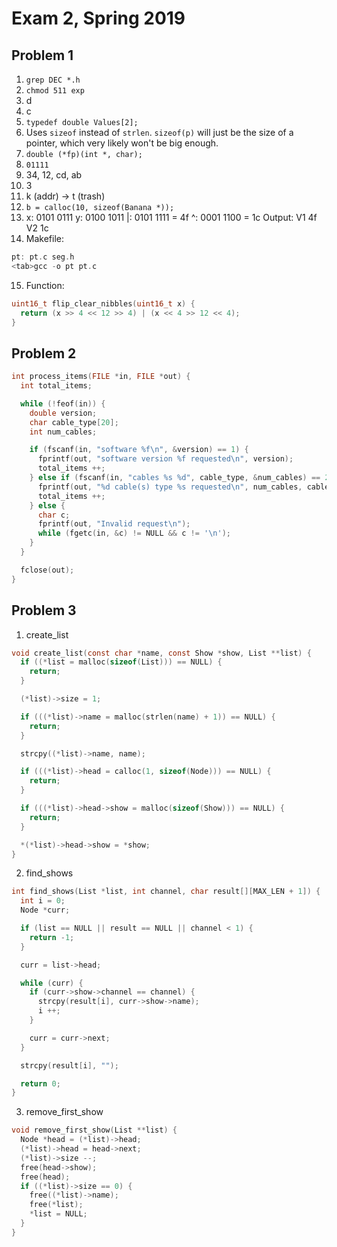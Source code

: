 # Exam 2, Spring 2019

## Problem 1

1. `grep DEC *.h`
2. `chmod 511 exp`
3. d
4. c
5. `typedef double Values[2];`
6. Uses `sizeof` instead of `strlen`. `sizeof(p)` will just be the size of a pointer, which very likely won't be big enough.
7. `double (*fp)(int *, char);`
8. `01111`
9. 34, 12, cd, ab
10. 3
11. k (addr) -> t (trash)
12. `b = calloc(10, sizeof(Banana *));`
13. x: 0101 0111
    y: 0100 1011
    |: 0101 1111 = 4f
    ^: 0001 1100 = 1c
    Output:
    V1 4f
    V2 1c
14. Makefile:

```c
pt: pt.c seg.h
<tab>gcc -o pt pt.c
```

15. Function:

```c
uint16_t flip_clear_nibbles(uint16_t x) {
  return (x >> 4 << 12 >> 4) | (x << 4 >> 12 << 4);
}
```

## Problem 2

```c
int process_items(FILE *in, FILE *out) {
  int total_items;

  while (!feof(in)) {
    double version;
    char cable_type[20];
    int num_cables;

    if (fscanf(in, "software %f\n", &version) == 1) {
      fprintf(out, "software version %f requested\n", version);
      total_items ++;
    } else if (fscanf(in, "cables %s %d", cable_type, &num_cables) == 2) {
      fprintf(out, "%d cable(s) type %s requested\n", num_cables, cable_type);
      total_items ++;
    } else {
      char c;
      fprintf(out, "Invalid request\n");
      while (fgetc(in, &c) != NULL && c != '\n');
    }
  }

  fclose(out);
}
```

## Problem 3

1. create_list

```c
void create_list(const char *name, const Show *show, List **list) {
  if ((*list = malloc(sizeof(List))) == NULL) {
    return;
  }

  (*list)->size = 1;

  if (((*list)->name = malloc(strlen(name) + 1)) == NULL) {
    return;
  }

  strcpy((*list)->name, name);

  if (((*list)->head = calloc(1, sizeof(Node))) == NULL) {
    return;
  }

  if (((*list)->head->show = malloc(sizeof(Show))) == NULL) {
    return;
  }

  *(*list)->head->show = *show;
}
```

2. find_shows

```c
int find_shows(List *list, int channel, char result[][MAX_LEN + 1]) {
  int i = 0;
  Node *curr;

  if (list == NULL || result == NULL || channel < 1) {
    return -1;
  }

  curr = list->head;

  while (curr) {
    if (curr->show->channel == channel) {
      strcpy(result[i], curr->show->name);
      i ++;
    }

    curr = curr->next;
  }

  strcpy(result[i], "");

  return 0;
}
```

3. remove_first_show

```c
void remove_first_show(List **list) {
  Node *head = (*list)->head;
  (*list)->head = head->next;
  (*list)->size --;
  free(head->show);
  free(head);
  if ((*list)->size == 0) {
    free((*list)->name);
    free(*list);
    *list = NULL;
  }
}
```
